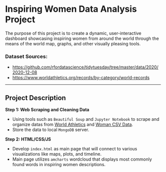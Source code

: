 # Inspiring Women Data Analysis Project
The purpose of this project is to create a dynamic, user-interactive dashboard showcasing inspiring women from around the world through the means of the world map, graphs, and other visually pleasing tools.

### Dataset Sources:
* https://github.com/rfordatascience/tidytuesday/tree/master/data/2020/2020-12-08
* https://www.worldathletics.org/records/by-category/world-records

---

## Project Description
**Step 1: Web Scraping and Cleaning Data**
- Using tools such as `Beautiful Soup` and `Jupyter Notebook` to scrape and organize datas from [World Athletics](https://www.worldathletics.org/records/by-category/world-records) and [Woman CSV Data](https://github.com/rfordatascience/tidytuesday/tree/master/data/2020/2020-12-08).
- Store the data to local `MongoDB` server.

**Step 2: HTML/CSS/JS**
- Develop `index.html` as main page that will connect to various visualizations like maps, plots, and timeline.
- Main page utilizes `amcharts` wordcloud that displays most commonly found words in inspiring women descriptions.

